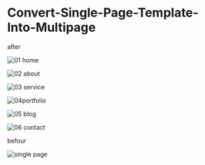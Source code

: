 # Convert-Single-Page-Template-Into-Multipage

after

![01 home](https://user-images.githubusercontent.com/85745635/144196717-fdca5c3b-9838-4186-b717-91cbbcc30aff.png)

![02 about](https://user-images.githubusercontent.com/85745635/144196725-b93870ce-dd8e-4601-af25-636caade0236.png)

![03 service](https://user-images.githubusercontent.com/85745635/144196733-bfe75f14-1833-4b3f-a71d-ddd98f39edfd.png)

![04portfolio](https://user-images.githubusercontent.com/85745635/144196736-ea806510-f00b-4adc-bd16-da5a6aa1386a.png)

![05 blog](https://user-images.githubusercontent.com/85745635/144196684-1a3c40cb-5d37-45aa-82a9-4745563a09cb.png)

![06 contact](https://user-images.githubusercontent.com/85745635/144196690-3e3b54e7-7db8-4bd0-a0ba-41027a083c7a.png)

befour

![single page](https://user-images.githubusercontent.com/85745635/144196702-534dea2b-6ed1-451c-a884-d3622aa2b0da.png)

